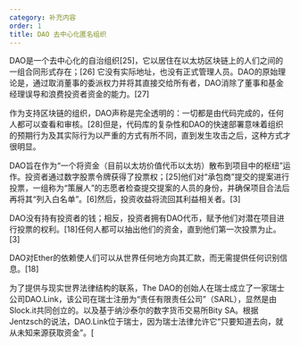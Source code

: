 ```yaml
---
category: 补充内容
order: 1
title: DAO 去中心化匿名组织
---
```


DAO是一个去中心化的自治组织[25]，它以居住在以太坊区块链上的人们之间的一组合同形式存在；[26] 它没有实际地址，也没有正式管理人员。DAO的原始理论是，通过取消董事的委派权力并将其直接交给所有者，DAO消除了董事和基金经理误导和浪费投资者资金的能力。[27]

作为支持区块链的组织，DAO声称是完全透明的：一切都是由代码完成的，任何人都可以查看和审核。[28]但是，代码库的复杂性和DAO的快速部署意味着组织的预期行为及其实际行为以严重的方式有所不同，直到发生攻击之后，这种方式才很明显。

DAO旨在作为“一个将资金（目前以太坊价值代币以太坊）散布到项目中的枢纽”运作。投资者通过数字股票令牌获得了投票权；[25]他们对“承包商”提交的提案进行投票，一组称为“策展人”的志愿者检查提交提案的人员的身份，并确保项目合法后再将其“列入白名单”。[6]然后，投资收益将流回其利益相关者。[3]

DAO没有持有投资者的钱；相反，投资者拥有DAO代币，赋予他们对潜在项目进行投票的权利。[18]任何人都可以抽出他们的资金，直到他们第一次投票为止。[3]

DAO对Ether的依赖使人们可以从世界任何地方向其汇款，而无需提供任何识别信息。[18]

为了提供与现实世界法律结构的联系，The DAO的创始人在瑞士成立了一家瑞士公司DAO.Link，该公司在瑞士注册为“责任有限责任公司”（SARL），显然是由Slock.it共同创立的。以及基于纳沙泰尔的数字货币交易所Bity SA。根据Jentzsch的说法，DAO.Link位于瑞士，因为瑞士法律允许它“只要知道去向，就从未知来源获取资金”。[